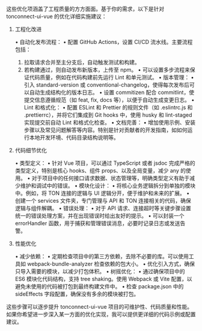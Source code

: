 这些优化项涵盖了工程质量的方方面面。基于你的需求，以下是针对 tonconnect-ui-vue 的优化详细实施建议：

1. 工程化改进

	•	自动化发布流程：
	•	配置 GitHub Actions，设置 CI/CD 流水线。主要流程包括：
	1.	拉取请求合并至主分支后，自动触发测试和构建。
	2.	若构建通过，则自动发布新版本，上传至 npm。
	•	可以设置多步流程来保证代码质量，例如在代码构建前先运行 Lint 和单元测试。
	•	版本管理：
	•	引入 standard-version 或 conventional-changelog，使得每次发布后可以自动生成结构化的版本日志。
	•	设置 commitizen 配合 commitlint，使提交信息遵循规范（如 feat, fix, docs 等），以便于自动生成变更日志。
	•	Lint 和格式化：
	•	配置 ESLint 和 Prettier 的规则文件（如 .eslintrc.js 和 .prettierrc），并将它们集成到 Git hooks 中，使用 husky 和 lint-staged 实现提交前自动 Lint 和格式化检查。
	•	文档完善：
	•	增加使用示例、安装步骤以及常见问题解答等内容。特别是针对贡献者的开发指南，如如何运行本地开发环境、代码目录结构说明等。

2. 代码细节优化

	•	类型定义：
	•	针对 Vue 项目，可以通过 TypeScript 或者 jsdoc 完成严格的类型定义，特别是核心 hooks、组件 props、以及全局变量，减少 any 的使用。
	•	对于项目中的任何接口请求数据、状态管理等，明确类型定义有助于减少维护和调试中的错误。
	•	模块化设计：
	•	将核心业务逻辑拆分到单独的模块中。例如，将 TON 连接的逻辑与 UI 逻辑分开，便于维护和未来的扩展。
	•	创建一个 services 文件夹，专门管理与 API 和 TON 连接相关的代码，确保逻辑与组件解耦。
	•	错误处理：
	•	对于 API 请求、连接超时等关键步骤设置统一的错误处理方案，并在出现错误时给出友好的提示。
	•	可以封装一个 errorHandler 函数，用于捕获和管理错误消息，必要时记录日志或发送告警。

3. 性能优化

	•	减少依赖：
	•	定期检查项目中的第三方依赖，去除不必要的库。可以使用工具如 webpack-bundle-analyzer 检查依赖的包大小。
	•	优化引入方式，确保只导入需要的模块，以减少打包体积。
	•	树摇优化：
	•	通过确保项目中的 ES6 模块化代码结构，支持 tree shaking。使用 Webpack 或 Vite 配置，以避免未使用的代码被打包到最终构建文件中。
	•	检查 package.json 中的 sideEffects 字段配置，确保没有多余的模块被打包。

这些步骤可以逐步提升 tonconnect-ui-vue 项目的可维护性、代码质量和性能。如果你希望进一步深入某一方面的优化实现，我可以提供更详细的代码示例或配置建议。